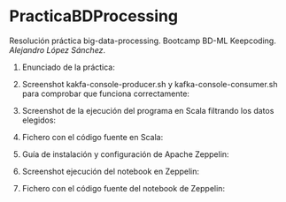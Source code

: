 # PracticaBDProcessing
Resolución práctica big-data-processing. Bootcamp BD-ML Keepcoding. *Alejandro López Sánchez*.

1. Enunciado de la práctica:

2. Screenshot kakfa-console-producer.sh y kafka-console-consumer.sh para comprobar que funciona correctamente:

3. Screenshot de la ejecución del programa en Scala filtrando los datos elegidos:

4. Fichero con el código fuente en Scala:

5. Guía de instalación y configuración de Apache Zeppelin:

6. Screenshot ejecución del notebook en Zeppelin:

7. Fichero con el código fuente del notebook de Zeppelin:

